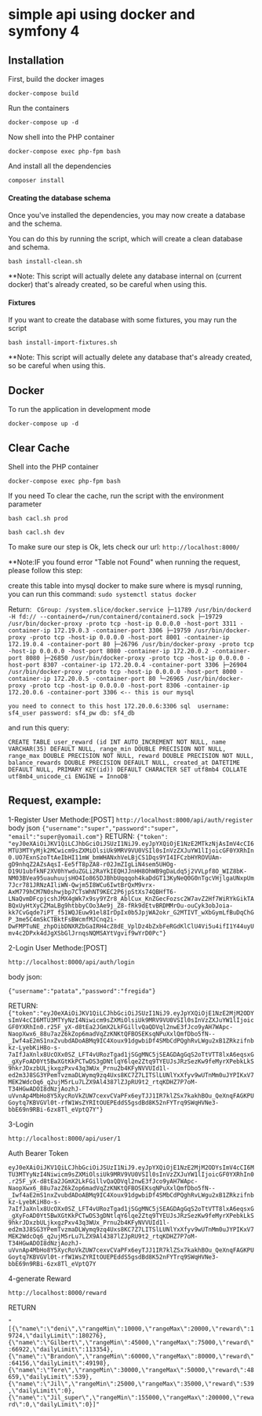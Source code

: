 simple api using docker and symfony 4
========
## Installation

First, build the docker images

`docker-compose build`

Run the containers

`docker-compose up -d`

Now shell into the PHP container

`docker-compose exec php-fpm bash`

And install all the dependencies

`composer install`


#### Creating the database schema

Once you've installed the dependencies, you may now create a database and the schema. 

You can do this by running the script, which will create a clean database and schema.

`bash install-clean.sh`

**Note: This script will actually delete any database internal on (current docker) that's already created, so be careful when using this.

#### Fixtures

If you want to create the database with some fixtures, you may run the script 

`bash install-import-fixtures.sh`

**Note: This script will actually delete any database that's already created, so be careful when using this.


## Docker

To run the application in development mode

`docker-compose up -d`

## Clear Cache

Shell into the PHP container

`docker-compose exec php-fpm bash`

If you need To clear the cache, run the script with the environment parameter

`bash cacl.sh prod`

`bash cacl.sh dev`

To make sure our step is Ok, lets check our url: `http://localhost:8000/`


**Note:IF you found error "Table not Found" when running the request, please follow this step:

create this table into mysql docker 
to make sure where is mysql running, you can run this command:
`sudo systemctl status docker`

Return:
`
CGroup: /system.slice/docker.service
           ├─11789 /usr/bin/dockerd -H fd:// --containerd=/run/containerd/containerd.sock
           ├─19729 /usr/bin/docker-proxy -proto tcp -host-ip 0.0.0.0 -host-port 3311 -container-ip 172.19.0.3 -container-port 3306
           ├─19759 /usr/bin/docker-proxy -proto tcp -host-ip 0.0.0.0 -host-port 8001 -container-ip 172.19.0.4 -container-port 80
           ├─26796 /usr/bin/docker-proxy -proto tcp -host-ip 0.0.0.0 -host-port 8080 -container-ip 172.20.0.2 -container-port 8080
           ├─26850 /usr/bin/docker-proxy -proto tcp -host-ip 0.0.0.0 -host-port 8307 -container-ip 172.20.0.4 -container-port 3306
           ├─26904 /usr/bin/docker-proxy -proto tcp -host-ip 0.0.0.0 -host-port 8000 -container-ip 172.20.0.5 -container-port 80
           └─26965 /usr/bin/docker-proxy -proto tcp -host-ip 0.0.0.0 -host-port 8306 -container-ip 172.20.0.6 -container-port 3306 <-- this is our mysql`


`you need to connect to this host 172.20.0.6:3306 sql 
username: sf4_user
password: sf4_pw
db: sf4_db`

and run this query:

`CREATE TABLE user_reward (id INT AUTO_INCREMENT NOT NULL, name VARCHAR(35) DEFAULT NULL, range_min DOUBLE PRECISION NOT NULL, range_max DOUBLE PRECISION NOT NULL, reward DOUBLE PRECISION NOT NULL, balance_rewards DOUBLE PRECISION DEFAULT NULL, created_at DATETIME DEFAULT NULL, PRIMARY KEY(id)) DEFAULT CHARACTER SET utf8mb4 COLLATE utf8mb4_unicode_ci ENGINE = InnoDB'`



## Request, example:

1-Register User Methode:[POST]
`http://localhost:8000/api/auth/register`
body json
`{"username":"super","password":"super", "email":"super@yomail.com"}`
RETURN:
`{"token": "eyJ0eXAiOiJKV1QiLCJhbGciOiJSUzI1NiJ9.eyJpYXQiOjE1NzE2MTkzNjAsImV4cCI6MTU3MTYyMjk2MCwicm9sZXMiOlsiUk9MRV9VU0VSIl0sInVzZXJuYW1lIjoicGF0YXRhIn0.UO7ExnSzoTtAeIbHI11mW_bmWHANxhVeLBjCS1Dqs9YI4IFCzbHYROVUAm-gD9nhqZ2AZsAqsI-Ee5fT8pZA8-r02JmZIgLiN4sem5UHOg-D19U1ubfkNF2XV0hYwduZGLi2RaYkIEQHJJnHH8OhWB9gDaLdq5j2VVLpf8O_WIZ8bK-NM03BVea95uauhuujsHO4Io865DJBhbUqqqoh4kaDdGT13KyNeQ0G0nTgcVHjlgaUNxpUm7Jcr781JRNzAIliWN-Qwjm5I8WCu6IwtBrQxM9vrx-AxM779hCM7N0shwjbp7CTsWhNT9KEC2P6jpStXs74QBHfT6-LNaQvmDFcpjcshJMX4gWk7x9sy9YZr8_AblCux_KnZGecFozsc2W7avZ2Hf7WiRYkGikTABQxUyHtXyCZMaLBg9htbbyCOo3Ae9j_Z8-fRk9dEtvBRDMMrOu-ouCyk3obJoia-kk7CvGqde7iPT_f51WQJEuw91el8IrDpIx0b5JpjWA2okr_G2MTIVT_wXbGymLfBuDqChGP_3me5C4mSkCTBktFsBWcmfMJCnq2i-DwFMPTuNE_zhpOibDNXRZbGaIRH4cZ8dE_VplDz4bZxbFeRGdKlClU4Vi5u4ifI1Y44uyUmv4c2DPxk4dJgXSbGlJrnqsNQMSAYtVgvif9wYrD0Pc"}`



2-Login User Methode:[POST]

`http://localhost:8000/api/auth/login`

body json:

`{"username":"patata","password":"fregida"}`

RETURN:
`{"token":"eyJ0eXAiOiJKV1QiLCJhbGciOiJSUzI1NiJ9.eyJpYXQiOjE1NzE2MjM2ODYsImV4cCI6MTU3MTYyNzI4Niwicm9sZXMiOlsiUk9MRV9VU0VSIl0sInVzZXJuYW1lIjoicGF0YXRhIn0.r25F_yX-d8tEa2JGmX2LkFGillvQaQDVql2nwE3fJco9yAH7WApc-NaopXwx6_88u7azZ6kZop6madVqZzKNKtQFBOSEKsqNPuXxlQmfDbo5fN--_Iwf4aE2mS1nxZvubdADoABMq9IC4Xoux91dgwbiDf4SMbCdPQghRvLWgu2xB1ZRkzifnbkz-LyebKiH8o-s-7aIfJaXnlx8UcOXx0SZ_LFT4vURozTgad1jSGgMNC5jSEAGDAgGqS2oTtVTT8lxA6eqsxG_gXyFoAD0Yt5BwXGtKkPCTwDS3gDNtlqY6lqe2Ztq9TYEUJsJRzSezKw9feMyrXPebkLkS9hkrJDxzbULjkxgzPxv43q3WUx_Prnu2b4KFyNVVUId1l-ed2m3J8SG3YPemTvzmaDLWymq9zq4Uxs8KC7Z7LITSlLUNlYxXfyv9wUTnMm0uJYPIKxV7MEK2WdcOq6_q2ujM5rLu7LZX9Al4387lZJpRU9t2_rtqKDHZ7P7oM-T34HGwADOI8dNzjAozhJ-uVvnAp4MbHo8Y5XycRoVkZUW7cexvCVaPFx6eyTJJ1IR7klZSx7kakhBOu_QeXnqFAGKPUGoytq7KBVGVl0t-rfW1WsZYRItOUEPEddS5gsdBd8K52nFYTrq9SWqHVNe3-bbE69n9RBi-6zx8Tl_eVptQ7Y"}`



3-Login

`http://localhost:8000/api/user/1`

Auth Bearer Token

`eyJ0eXAiOiJKV1QiLCJhbGciOiJSUzI1NiJ9.eyJpYXQiOjE1NzE2MjM2ODYsImV4cCI6MTU3MTYyNzI4Niwicm9sZXMiOlsiUk9MRV9VU0VSIl0sInVzZXJuYW1lIjoicGF0YXRhIn0.r25F_yX-d8tEa2JGmX2LkFGillvQaQDVql2nwE3fJco9yAH7WApc-NaopXwx6_88u7azZ6kZop6madVqZzKNKtQFBOSEKsqNPuXxlQmfDbo5fN--_Iwf4aE2mS1nxZvubdADoABMq9IC4Xoux91dgwbiDf4SMbCdPQghRvLWgu2xB1ZRkzifnbkz-LyebKiH8o-s-7aIfJaXnlx8UcOXx0SZ_LFT4vURozTgad1jSGgMNC5jSEAGDAgGqS2oTtVTT8lxA6eqsxG_gXyFoAD0Yt5BwXGtKkPCTwDS3gDNtlqY6lqe2Ztq9TYEUJsJRzSezKw9feMyrXPebkLkS9hkrJDxzbULjkxgzPxv43q3WUx_Prnu2b4KFyNVVUId1l-ed2m3J8SG3YPemTvzmaDLWymq9zq4Uxs8KC7Z7LITSlLUNlYxXfyv9wUTnMm0uJYPIKxV7MEK2WdcOq6_q2ujM5rLu7LZX9Al4387lZJpRU9t2_rtqKDHZ7P7oM-T34HGwADOI8dNzjAozhJ-uVvnAp4MbHo8Y5XycRoVkZUW7cexvCVaPFx6eyTJJ1IR7klZSx7kakhBOu_QeXnqFAGKPUGoytq7KBVGVl0t-rfW1WsZYRItOUEPEddS5gsdBd8K52nFYTrq9SWqHVNe3-bbE69n9RBi-6zx8Tl_eVptQ7Y` 

4-generate Reward

`http://localhost:8000/reward`

RETURN

`"[{\"name\":\"deni\",\"rangeMin\":10000,\"rangeMax\":20000,\"reward\":19724,\"dailyLimit\":180276},{\"name\":\"Gilbert\",\"rangeMin\":45000,\"rangeMax\":75000,\"reward\":66922,\"dailyLimit\":113354},{\"name\":\"Brandon\",\"rangeMin\":60000,\"rangeMax\":80000,\"reward\":64156,\"dailyLimit\":49198},{\"name\":\"Tere\",\"rangeMin\":30000,\"rangeMax\":50000,\"reward\":48659,\"dailyLimit\":539},{\"name\":\"Jil\",\"rangeMin\":25000,\"rangeMax\":35000,\"reward\":539,\"dailyLimit\":0},{\"name\":\"Jil_super\",\"rangeMin\":155000,\"rangeMax\":200000,\"reward\":0,\"dailyLimit\":0}]"`


